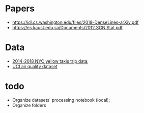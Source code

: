 # Papers

- https://idl.cs.washington.edu/files/2018-DenseLines-arXiv.pdf
- https://es.kaust.edu.sa/Documents/2012.SGN.Stat.pdf

# Data
- [2014-2018 NYC yellow taxis trip data](https://www1.nyc.gov/site/tlc/about/tlc-trip-record-data.page);
- [UCI air quality dataset](https://archive.ics.uci.edu/ml/datasets/Air+quality)

# todo
- Organize datasets' processing notebook (local);
- Organize folders
